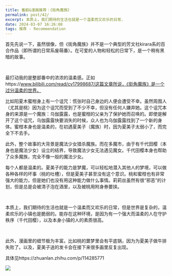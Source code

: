 ```yaml
---
title: 番剧&漫画推荐：《街角魔族》
permalink: post/42/
excerpt: 本质上，我们期待的生活也就是一个温柔而又欢乐的日常，
date: 2024-03-07 16:26:08
tags: 推荐 - Recommendation
---
```


首先先说一下，虽然很像，但《街角魔族》并不是一个典型的芳文社kirara系的百合作品（即所谓的日常系废萌番）。在可爱的人物和轻松的日常下，是一个稍有黑暗的故事。

<p><br></p>

最打动我的是整部番中的浓浓的温柔感。正如https://www.bilibili.com/read/cv17998687/这篇文章所说，《街角魔族》是一个过分温柔的世界。

比如阳夏木蜜柑身上有一个诅咒：慌张时自己身边的人便会遭受不幸。虽然周围人（尤其是桃）因为这个诅咒而受到了不少不幸，但没有任何人嫌弃她。这个诅咒本身的来源是一个魔族：乌伽露露，也是蜜柑的父亲为了保护她而召唤的。即使是解开了这个诅咒，乌伽露露快要消失的时候，众人也为乌伽露露找到了一个新的身体。蜜柑本身也是温柔的，在初遇夏美子（魔族）时，因为夏美子太弱小了，而完全下不去手。

此外，整个故事的大背景是魔法少女猎杀魔族。而在多魔市，由于有千代田樱（本身也是魔法少女）设立的结界，导致魔法少女无法遇见魔女。千代田樱本身也帮助了众多魔族，完全不像一般的魔法少女。

每个人都是温柔的。夏美子的能力是梦魔，可以轻松地潜入其他人的梦境，可以做各种各样的坏事（桃的吐槽），但是夏美子甚至没有这个意识。桃和蜜柑也有非常强大的能力，但是她们也没有用这种能力做什么事情。莉莉丝虽然有很“邪恶”的计划，但是总是会被清子泡在酒里，以及被桃用附身券要挟。

<p><br></p>

本质上，我们期待的生活也就是一个温柔而又欢乐的日常，但是世界是复杂的，温柔欢乐的小镇也是脆弱的。能存在这种环境，是因为有一个强大而温柔的人在守护秩序（千代田樱），以及本身小镇的人的素质很高。

<p><br></p>

此外，漫画里的细节极为丰富。比如桃的噩梦里会有平底锅，因为为夏美子做牛排失败了。以及，夏美子送的发卡会在接下来很多画里反复出现。

具体见https://zhuanlan.zhihu.com/p/114285771

![](1.png)